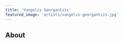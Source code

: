 ```yaml
---
title: 'Vangelis Georgantzis'
featured_image: 'artists/vangelis-georgantzis.jpg'
---
```


## About


